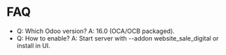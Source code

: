 # FAQ

- Q: Which Odoo version? A: 16.0 (OCA/OCB packaged).
- Q: How to enable? A: Start server with --addon website_sale_digital or install in UI.
